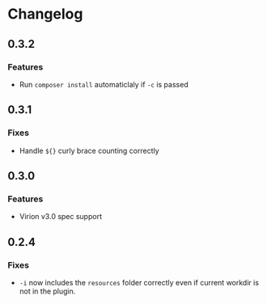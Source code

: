 # Changelog

## 0.3.2

### Features

- Run `composer install` automaticlaly if `-c` is passed

## 0.3.1

### Fixes

- Handle `${}` curly brace counting correctly

## 0.3.0

### Features

- Virion v3.0 spec support

## 0.2.4

### Fixes

- `-i` now includes the `resources` folder correctly even if current workdir is not in the plugin.
